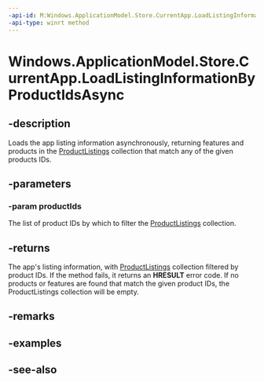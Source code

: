 ----api-id: M:Windows.ApplicationModel.Store.CurrentApp.LoadListingInformationByProductIdsAsync(Windows.Foundation.Collections.IIterable{System.String})
-api-type: winrt method
---<!-- Method syntaxpublic Windows.Foundation.IAsyncOperation<Windows.ApplicationModel.Store.ListingInformation> LoadListingInformationByProductIdsAsync(Windows.Foundation.Collections.IIterable<System.String> productIds)--># Windows.ApplicationModel.Store.CurrentApp.LoadListingInformationByProductIdsAsync## -descriptionLoads the app listing information asynchronously, returning features and products in the [ProductListings](listinginformation_productlistings.md) collection that match any of the given products IDs. ## -parameters### -param productIdsThe list of product IDs by which to filter the [ProductListings](listinginformation_productlistings.md) collection.## -returnsThe app's listing information, with [ProductListings](listinginformation_productlistings.md) collection filtered by product IDs. If the method fails, it returns an **HRESULT** error code. If no products or features are found that match the given product IDs, the ProductListings collection will be empty.## -remarks## -examples## -see-also